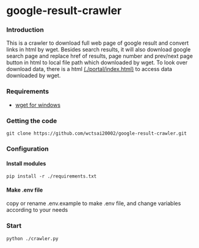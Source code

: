 # google-result-crawler

### Introduction
This is a crawler to download full web page of google result and convert links in html by wget.
Besides search results, it will also download google search page and replace href of results, 
page number and prev/next page button in html to local file path which downloaded by wget.
To look over download data, there is a html [(./portal/index.html)](https://github.com/wctsai20002/google-result-crawler/blob/master/portal/index.html) to access data downloaded by wget.

### Requirements
- [wget for windows](http://gnuwin32.sourceforge.net/packages/wget.htm)

### Getting the code
```
git clone https://github.com/wctsai20002/google-result-crawler.git
```

### Configuration

#### Install modules
```
pip install -r ./requirements.txt
```

#### Make .env file
copy or rename .env.example to make .env file, and change variables according to your needs

### Start
```
python ./crawler.py
```
